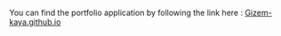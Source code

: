 You can find the portfolio application by following the link here : [Gizem-kaya.github.io](https://gizem-kaya.github.io/)
